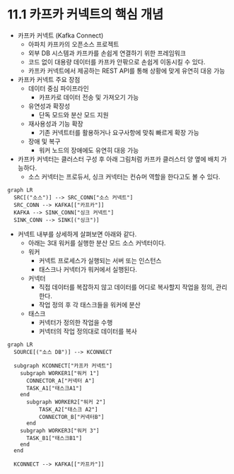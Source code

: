 # 11.1 카프카 커넥트의 핵심 개념

- 카프카 커넥트 (Kafka Connect)
    - 아파치 카프카의 오픈소스 프로젝트
    - 외부 DB 시스템과 카프카를 손쉽게 연결하기 위한 프레임워크
    - 코드 없이 대용량 데이터를 카프카 안팎으로 손쉽게 이동시킬 수 있다.
    - 카프카 커넥트에서 제공하는 REST API를 통해 상황에 맞게 유연히 대응 가능
- 카프카 커넥트 주요 장점
    - 데이터 중심 파이프라인
        - 카프카로 데이터 전송 및 가져오기 가능
    - 유연성과 확장성
        - 단독 모드와 분산 모드 지원
    - 재사용성과 기능 확장
        - 기존 커넥트터를 활용하거나 요구사항에 맞춰 빠르게 확장 가능
    - 장애 및 복구
        - 워커 노드의 장애에도 유연히 대응 가능
- 카프카 커넥터는 클러스터 구성 후 아래 그림처럼 카프카 클러스터 양 옆에 배치 가능하다.
    - 소스 커넥터는 프로듀서, 싱크 커넥터는 컨슈머 역할을 한다고도 볼 수 있다.

```mermaid
graph LR
  SRC[("소스")] --> SRC_CONN["소스 커넥트"]
  SRC_CONN --> KAFKA[["카프카"]]
  KAFKA --> SINK_CONN["싱크 커넥트"]
  SINK_CONN --> SINK[("싱크")]

```

- 커넥트 내부를 상세하게 살펴보면 아래와 같다.
    - 아래는 3대 워커를 실행한 분산 모드 소스 커넥터이다.
    - 워커
        - 커넥트 프로세스가 실행되는 서버 또는 인스턴스
        - 태스크나 커넥터가 워커에서 실행된다.
    - 커넥터
        - 직접 데이터를 복잡하지 않고 데이터를 어디로 복사할지 작업을 정의, 관리한다.
        - 작업 정의 후 각 태스크들을 워커에 분산
    - 태스크
        - 커넥터가 정의한 작업을 수행
        - 커넥터의 작업 정의대로 데이터를 복사

```mermaid
graph LR
  SOURCE[("소스 DB")] --> KCONNECT

  subgraph KCONNECT["카프카 커넥트"]
    subgraph WORKER1["워커 1"]
      CONNECTOR_A["커넥터 A"]
      TASK_A1["태스크A1"]
    end
      subgraph WORKER2["워커 2"]
          TASK_A2["태스크 A2"]
          CONNECTOR_B["커넥터B"]
      end
    subgraph WORKER3["워커 3"]
      TASK_B1["태스크B1"]
    end
  end
  
  KCONNECT --> KAFKA[["카프카"]]

```
